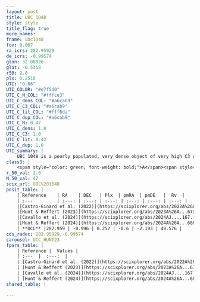 ```yaml
---
layout: post
title: UBC 1048
style: style
title_flag: true
more_names: 
fname: ubc1048
fov: 0.067
ra_icrs: 282.95929
de_icrs: -0.99574
glon: 32.08826
glat: -0.5358
r50: 2.0
plx: 0.2518
UTI: "0.66"
UTI_COLOR: "#e7f5d0"
UTI_C_N_COL: "#fffce3"
UTI_C_dens_COL: "#a6cab9"
UTI_C_C3_COL: "#a6cab9"
UTI_C_lit_COL: "#fff6da"
UTI_C_dup_COL: "#a6cab9"
UTI_C_N: 0.47
UTI_C_dens: 1.0
UTI_C_C3: 1.0
UTI_C_lit: 0.42
UTI_C_dup: 1.0
UTI_summary: |
    UBC 1048 is a poorly populated, very dense object of very high C3 quality. It was recently reported in the literature.
class3: |
    <span style="color: green; font-weight: bold;">A</span><span style="color: green; font-weight: bold;">A</span>
r_50_val: 2.0
N_50_val: 47
scix_url: UBC%201048
posit_table: |
    | Reference    | RA    | DEC   | Plx  | pmRA  | pmDE   |  Rv  |
    | :---         | :---: | :---: | :---: | :---: | :---: | :---: |
    |[Castro-Ginard et al. (2022)](https://scixplorer.org/abs/2022A%26A...661A.118C) | 282.99 | -0.98 | 0.25 | -0.6 | -2.11 | -- |
    |[Hunt & Reffert (2023)](https://scixplorer.org/abs/2023A%26A...673A.114H) | 282.944 | -1.006 | 0.244 | -0.599 | -2.133 | 47.944 |
    |[Cavallo et al. (2024)](https://scixplorer.org/abs/2024AJ....167...12C) | 282.965 | -0.981 | 0.243 | -- | -- | -- |
    |[Hunt & Reffert (2024)](https://scixplorer.org/abs/2024A%26A...686A..42H) | 282.944 | -1.006 | 0.244 | -0.599 | -2.133 | 47.944 |
    | **UCC** |282.959 | -0.996 | 0.252 | -0.6 | -2.103 | 49.576 | 
cds_radec: 282.95929,-0.99574
carousel: UCC_HUNT23
fpars_table: |
    | Reference |  Values |
    | :---  |  :---:  |
    | [Castro-Ginard et al. (2022)](https://scixplorer.org/abs/2022A%26A...661A.118C) | `AV=2.556, Dist=4054, logAge=8.213` |
    | [Hunt & Reffert (2023)](https://scixplorer.org/abs/2023A%26A...673A.114H) | `AV50=3.344, diffAV50=2.245, MOD50=12.888, logAge50=8.035` |
    | [Cavallo et al. (2024)](https://scixplorer.org/abs/2024AJ....167...12C) | `AV50=3.63, dMod50=11.91, logAge50=8.11, [Fe/H]50=-0.88` |
    | [Hunt & Reffert (2024)](https://scixplorer.org/abs/2024A%26A...686A..42H) | `MassJ=787.796` |
shared_table: |
    
---
```

